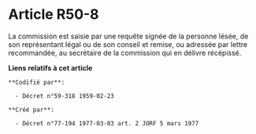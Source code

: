 # Article R50-8

La commission est saisie par une requête signée de la personne lésée, de son représentant légal ou de son conseil et remise,
ou adressée par lettre recommandée, au secrétaire de la commission qui en délivre récépissé.

**Liens relatifs à cet article**

	**Codifié par**:

	  - Décret n°59-318 1959-02-23

	**Créé par**:

	  - Décret n°77-194 1977-03-03 art. 2 JORF 5 mars 1977

